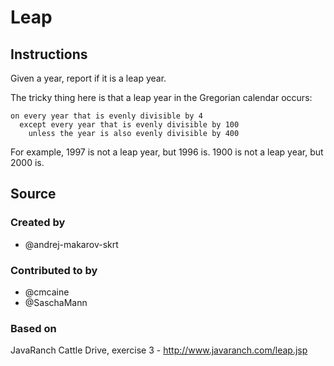 # Leap

## Instructions

Given a year, report if it is a leap year.

The tricky thing here is that a leap year in the Gregorian calendar occurs:

```text
on every year that is evenly divisible by 4
  except every year that is evenly divisible by 100
    unless the year is also evenly divisible by 400
```

For example, 1997 is not a leap year, but 1996 is.  1900 is not a leap
year, but 2000 is.

## Source

### Created by

- @andrej-makarov-skrt

### Contributed to by

- @cmcaine
- @SaschaMann

### Based on

JavaRanch Cattle Drive, exercise 3 - http://www.javaranch.com/leap.jsp